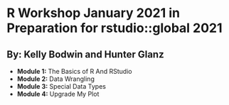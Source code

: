 # R Workshop January 2021 in Preparation for rstudio::global 2021
## By: Kelly Bodwin and Hunter Glanz

* **Module 1:** The Basics of R And RStudio
* **Module 2:** Data Wrangling
* **Module 3:** Special Data Types
* **Module 4:** Upgrade My Plot
